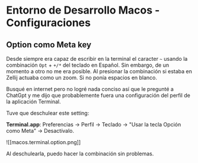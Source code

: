 # Entorno de Desarrollo Macos - Configuraciones

## Option como Meta key

Desde siempre era capaz de escribir en la terminal el caracter `~` usando la combinación `Opt` + `+/*` del teclado en Español. Sin embargo, de un momento a otro no me era posible. Al presionar la combinación si estaba en Zellij actuaba como un zoom. Si no ponía espacios en blanco.

Busqué en internet pero no logré nada conciso así que le pregunté a ChatGpt y me dijo que probablemente fuera una configuración del perfil de la aplicación Terminal.

Tuve que deschulear este setting:

**Terminal.app**: Preferencias → Perfil → Teclado → "Usar la tecla Opción como Meta" → Desactívalo.

![[macos.terminal.option.png]]

Al deschulearla, puedo hacer la combinación sin problemas.